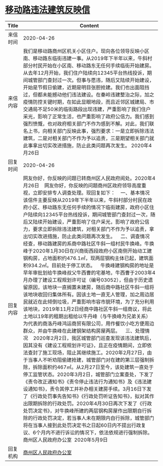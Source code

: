 # <a href="http://www.shangluo.gov.cn/zmhd/ldxxxx.jsp?urltype=leadermail.LeaderMailContentUrl&wbtreeid=1112&leadermailid=5813">移动路违法建筑反映信</a>
|Title|Content|
|:---:|---|
|来信时间|2020-04-26|
|来信内容|我们是移动路商州区机关小区住户。现向各位领导反映小区南、移动路东临街违建一事。从2019年下半年以来，牛斜村部分村民开始在小区南、移动路东无任何手续临街开始建房。从去年12月开始，我们住户陆续向12345平台热线投诉，期间城管部门查封过一次。但事与愿违，随后又陆续开始建设，开始是节假日偷建，近期是明目张胆抢建。我们也出面阻挡过，但都未能撼动他们违法建设。在秦岭违建整治之际，加之疫情防控关键时期，在如此显眼地段，而且近邻区城建局、市交通局不足50米的临街路段出现违建，严重影响了我们住户采光，影响了正常生活，也严重影响了政府公信力。我们感到强烈愤慨，也对政府相关部门不作为感到不解。对此，我们联名上书，向相关部门反映此事，强烈要求：一是立即拆除违法建筑，二是对相关部门不作为予以追责，三是期望相关部门就此事拿出切实改进措施，防止此类问题再次发生。 2020年4月26日|
|回复时间|2020-04-26|
|回复内容|网友你好，你反映的问题已转商州区人民政府阅处。2020年4月26日    网友你好，你反映的问题商州区政府领导高度重视，立即安排专人调查处理。现回复如下：    一、基本情况    该信件主要反映从2019年下半年以来，牛斜村部分村民在政府小区、移动路东无任何手续的情况下临街建房，政府小区住户陆续向12345平台热线投诉，期间城管部门查封过一次，随后又陆续开始建设，严重影响了住户采光，影响了政府公信力，要求立即拆除违法建筑，对相关部门不作为予以追责，拿出切实改进措施，防止此类问题再次发生。    二、调查情况    经查，移动路建房的系商中路社区牛斜一组村民牛换峰。牛换峰于2020年1月30日在兴商街西段政府小区南侧开始动工建钢构房，占地面积约476.1㎡，现两层钢构主体已起，建筑面积934.2㎡。目前处于停工状态。    牛换峰建钢构房的地址是早年审批划给牛换峰叔父牛西曹的宅基地，牛西曹于2003年4月办理了建设工程规划许可证（编号03052），但由于历史遗留原因，该地块一直搁置未建房，随后商中路社区牛斜一组将该地块收回归集体所有。因该土地一直无人管理，加之周边居民就近在此倾倒垃圾，严重影响市容市貌环境，为了充分利用该地块，2019年11月2日经商中路社区牛斜一组商议，将此土地以19年的租期出租给以牛丹峰（与牛换峰为兄弟关系）为代表的商洛丹峰鸿运商贸有限公司，用作餐饮小吃方便周边群众，并由牛换峰在此建钢架结构房屋两层。    三、处理情况    2020年2月2日，我区城管部门巡查发现该违法建筑后，因其没有《建设工程规划许可证》，且正在疫情期间，立即依法查封了施工现场，阻止其继续施工。2020年2月27日，由于当事人不听劝阻偷建抢建，城管部门对在建的第三层强制拆除，拆除面积约467㎡。从2月27日至今，该处建筑一直处于停工监管状态。2020年3月2日，城管部门立案查处，下发了《责令改正通知书》《责令停止违法行为通知书》及《违法建设通知书》，责令其停工并补办相关建房手续。3月16日下发了《行政处罚事先告知书》《行政处罚听证告知书》，拟对其作出限期拆除的行政处罚。2020年4月30日再次下发了《行政处罚决定书》，对牛换峰所建的两层钢构房屋作出限期自行拆除的行政处罚决定，若当事人未在期限内自行拆除，城管部门将在当事人接到此处罚决定书之日起60日内不提出行政复议、6个月内不进行诉讼的情况下，依法依规进行强制拆除。商州区人民政府办公室  2020年5月9日|
|回复机构|<a href="../../categories/agencies/商州区人民政府办公室.md">商州区人民政府办公室</a>|
